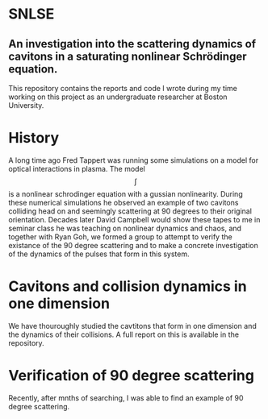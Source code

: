 # SNLSE
## An investigation into the scattering dynamics of cavitons in a saturating nonlinear Schrödinger equation.
This repository contains the reports and code I wrote during my time working on this project as an undergraduate researcher at Boston University.

# History
A long time ago Fred Tappert was running some simulations on a model for optical interactions in plasma. The model
$$\int$$
is a nonlinear schrodinger equation with a gussian nonlinearity. During these numerical simulations he observed an example of two cavitons colliding head on and seemingly scattering at 90 degrees to their original orientation.
Decades later David Campbell would show these tapes to me in seminar class he was teaching on nonlinear dynamics and chaos, and together with Ryan Goh, we formed a group to attempt to verify the existance of the 90 degree scattering and to make a concrete investigation of the dynamics of the pulses that form in this system.
# Cavitons and collision dynamics in one dimension
We have thouroughly studied the cavtitons that form in one dimension and the dynamics of their collisions. A full report on this is available in the repository.

# Verification of 90 degree scattering
Recently, after mnths of searching, I was able to find an example of 90 degree scattering.
